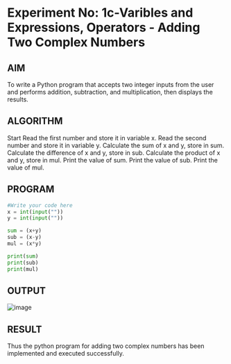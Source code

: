 # Experiment No: 1c-Varibles and Expressions, Operators - Adding Two Complex Numbers

## AIM
To write a Python program that accepts two integer inputs from the user and performs addition, subtraction, and multiplication, then displays the results.

## ALGORITHM
Start
Read the first number and store it in variable x.
Read the second number and store it in variable y.
Calculate the sum of x and y, store in sum.
Calculate the difference of x and y, store in sub.
Calculate the product of x and y, store in mul.
Print the value of sum.
Print the value of sub.
Print the value of mul.

## PROGRAM
```python
#Write your code here
x = int(input(""))
y = int(input(""))

sum = (x+y)
sub = (x-y)
mul = (x*y)

print(sum)
print(sub)
print(mul)
```

## OUTPUT
![image](https://github.com/user-attachments/assets/e70b50b7-c35d-4252-a027-3237d208ddd8)


## RESULT
Thus the python program for  adding two complex numbers has been implemented and executed successfully.
